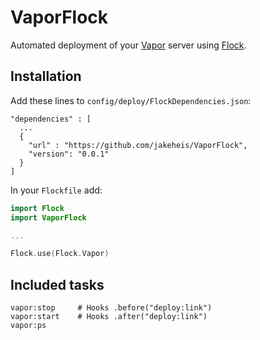 # VaporFlock

Automated deployment of your [Vapor](https://github.com/vapor/vapor) server using [Flock](https://github.com/jakeheis/Flock).

## Installation
Add these lines to `config/deploy/FlockDependencies.json`:
```
"dependencies" : [
  ...
  {
    "url" : "https://github.com/jakeheis/VaporFlock",
    "version": "0.0.1"
  }
]
```
In your `Flockfile` add:
```swift
import Flock
import VaporFlock

...

Flock.use(Flock.Vapor)
```
## Included tasks
```
vapor:stop     # Hooks .before("deploy:link")
vapor:start    # Hooks .after("deploy:link")
vapor:ps
```
